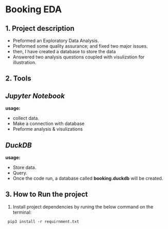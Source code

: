# Booking EDA

## **1. Project description**
- Preformed an Exploratory Data Analysis.
- Preformed some quality assurance; and fixed two major issues. 
- then, I have created a database to store the data 
- Answered two analysis questions coupled with visulizstion for illustration.


## **2. Tools**

## *Jupyter Notebook*
**usage:**
-  collect data. 
- Make a connection with database 
- Preforme analysis & visulizations

## *DuckDB* 

**usage:**
- Store data.
- Query. 
- Once the code run, a database called **booking.duckdb** will be created.


## 3. How to Run the project
1. Install project dependencies by runing the below command on the terminal:

```
 pip3 install -r requirnment.txt
```
